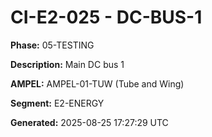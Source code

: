 # CI-E2-025 - DC-BUS-1

**Phase:** 05-TESTING

**Description:** Main DC bus 1

**AMPEL:** AMPEL-01-TUW (Tube and Wing)

**Segment:** E2-ENERGY

**Generated:** 2025-08-25 17:27:29 UTC
